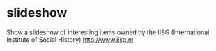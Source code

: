 # slideshow
Show a slideshow of interesting items owned by the IISG (International Institute of Social History)
http://www.iisg.nl
